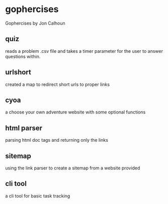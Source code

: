# gophercises
Gophercises by Jon Calhoun

## quiz
reads a problem .csv file and takes a timer parameter for the user to answer questions within.

## urlshort
created a map to redirect short urls to proper links

## cyoa
a choose your own adventure website with some optional functions

## html parser
parsing html doc tags and returning only the links

## sitemap
using the link parser to create a sitemap from a website provided


## cli tool
a cli tool for basic task tracking
